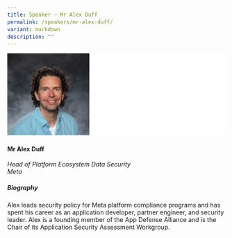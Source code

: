 ```yaml
---
title: Speaker – Mr Alex Duff
permalink: /speakers/mr-alex-duff/
variant: markdown
description: ""
---
```

![](/images/2024%20speakers/Mr_Alex_Duff.png)
#### **Mr Alex Duff**

*Head of Platform Ecosystem Data Security <br> Meta*

##### **Biography**
Alex leads security policy for Meta platform compliance programs and has spent his career as an application developer, partner engineer, and security leader. Alex is a founding member of the App Defense Alliance and is the Chair of its Application Security Assessment Workgroup.